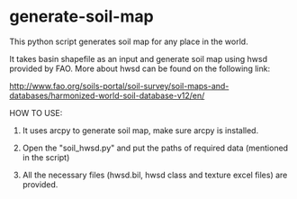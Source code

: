 # generate-soil-map
This python script generates soil map for any place in the world. 

It takes basin shapefile as an input and generate soil map using hwsd provided by FAO. More about hwsd can be found on the following link:

http://www.fao.org/soils-portal/soil-survey/soil-maps-and-databases/harmonized-world-soil-database-v12/en/

HOW TO USE:

1. It uses arcpy to generate soil map, make sure arcpy is installed.

2. Open the "soil_hwsd.py" and put the paths of required data (mentioned in the script)

3. All the necessary files (hwsd.bil, hwsd class and texture excel files) are provided.
